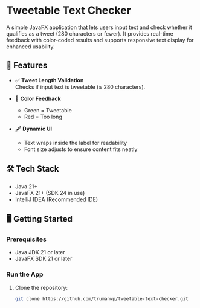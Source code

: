 # Tweetable Text Checker

A simple JavaFX application that lets users input text and check whether it qualifies as a tweet (280 characters or fewer). It provides real-time feedback with color-coded results and supports responsive text display for enhanced usability.

## 🚀 Features

- ✅ **Tweet Length Validation**  
  Checks if input text is tweetable (≤ 280 characters).

- 🎨 **Color Feedback**  
  - Green = Tweetable  
  - Red = Too long

- 🖋 **Dynamic UI**  
  - Text wraps inside the label for readability  
  - Font size adjusts to ensure content fits neatly

## 🛠 Tech Stack

- Java 21+
- JavaFX 21+ (SDK 24 in use)
- IntelliJ IDEA (Recommended IDE)

## 🖥 Getting Started

### Prerequisites

- Java JDK 21 or later
- JavaFX SDK 21 or later

### Run the App

1. Clone the repository:
   ```bash
   git clone https://github.com/trumanwp/tweetable-text-checker.git
